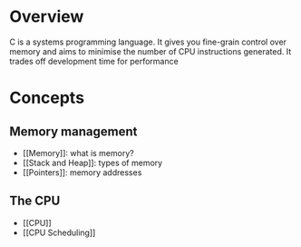 # Overview
C is a systems programming language. It gives you fine-grain control over memory and aims to minimise the number of CPU instructions generated. It trades off development time for performance

# Concepts
## Memory management
- [[Memory]]: what is memory?
- [[Stack and Heap]]: types of memory
- [[Pointers]]: memory addresses

## The CPU

- [[CPU]]
- [[CPU Scheduling]]